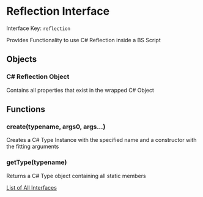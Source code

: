 # Reflection Interface

Interface Key: `reflection`

Provides Functionality to use C# Reflection inside a BS Script

## Objects

### C# Reflection Object

Contains all properties that exist in the wrapped C# Object

## Functions

### create(typename, args0, args...)
Creates a C# Type Instance with the specified name and a constructor with the fitting arguments

### getType(typename)
Returns a C# Type object containing all static members


[List of All Interfaces](./../Interfaces.md)